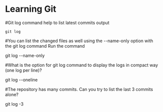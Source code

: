 # Learning Git
#Git log command help to list latest commits output

`git log`

#You can list the changed files as well using the --name-only option with the git log command Run the command 

git log --name-only

#What is the option for git log command to display the logs in compact way (one log per line)?

git log --oneline 

#The repository has many commits. Can you try to list the last 3 commits alone?

git log -3 
